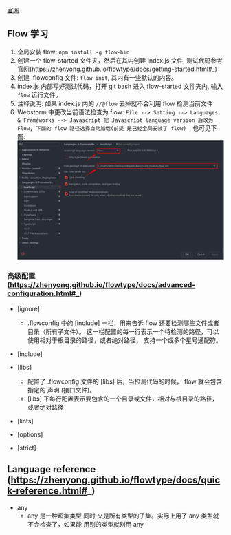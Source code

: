 [官网](https://zhenyong.github.io/flowtype/docs/getting-started.html#_)


## Flow 学习
   1. 全局安装 flow: ``npm install -g flow-bin``
   2. 创建一个 flow-started 文件夹，然后在其内创建 index.js 文件,
      测试代码参考官网(https://zhenyong.github.io/flowtype/docs/getting-started.html#_)
   3. 创建 .flowconfig 文件: ``flow init``, 其内有一些默认的内容。
   4. index.js 内部写好测试代码，打开 git bash 进入 flow-started 文件夹内, 输入 ``flow`` 运行文件。
   5. 注释说明: 如果 index.js 内的 ``//@flow`` 去掉就不会利用 flow 检测当前文件
   6. Webstorm 中更改当前语法检查为 flow: ``File --> Setting --> Languages & Frameworks -->
      Javascript 把 Javascript language version 后改为 Flow, 下面的 flow 路径选择自动加载(前提
      是已经全局安装了 flow) ``, 也可见下图: ![webstrom-config-flow.png](./webstrom-config-flow.png)


### 高级配置 (https://zhenyong.github.io/flowtype/docs/advanced-configuration.html#_)
- [ignore]
    + .flowconfig 中的 [include] 一栏，用来告诉 flow 还要检测哪些文件或者目录（所有子文件）。 
       这一栏配置的每一行表示一个待检测的路径，可以使用相对于根目录的路径，或者绝对路径， 支持一个或多个星号通配符。
- [include]
    
- [libs]
    + 配置了 .flowconfig 文件的 [libs] 后，当检测代码的时候， flow 就会包含指定的 声明 (接口文件)。
    + [libs] 下每行配置表示要包含的一个目录或文件，相对与根目录的路径，或者绝对路径
- [lints]

- [options]

- [strict]


## Language reference (https://zhenyong.github.io/flowtype/docs/quick-reference.html#_)
- any 
    + any 是一种超集类型 同时 又是所有类型的子集。实际上用了 any 类型就不会检查了，如果能
      用别的类型就别用 any